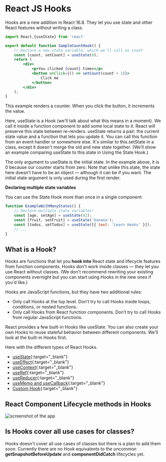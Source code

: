 # React JS Hooks

Hooks are a new addition in React 16.8. They let you use state and other React features without writing a class.

```jsx
import React,{useState} from 'react'

export default function SampleCountHook() {
    // Declare a new state variable, which we'll call as count
    const [count, setCount] = useState(0);
    return (
        <div>
            <p>You clicked {count} times</p>
            <button onClick={() => setCount(count + 1)}>
                Click me
            </button>
        </div>
    );
}

```

This example renders a counter. When you click the button, it increments the value.

Here, useState is a Hook (we'll talk about what this means in a moment). We call it inside a function component to add some local state to it. React will preserve this state between re-renders. useState returns a pair: the current state value and a function that lets you update it. You can call this function from an event handler or somewhere else. It's similar to this.setState in a class, except it doesn't merge the old and new state together. (We’ll show an example comparing useState to this.state in Using the State Hook.)

The only argument to useState is the initial state. In the example above, it is 0 because our counter starts from zero. Note that unlike this.state, the state here doesn’t have to be an object — although it can be if you want. The initial state argument is only used during the first render.

**Declaring multiple state variables**

You can use the State Hook more than once in a single component:

```jsx
function ExampleWithManyStates() {
    // Declare multiple state variables!
    const [age, setAge] = useState(42);
    const [fruit, setFruit] = useState('banana');
    const [todos, setTodos] = useState([{ text: 'Learn Hooks' }]);
    // ...
}

```
## What is a Hook?

Hooks are functions that let you **hook into** React state and lifecycle features from function components. Hooks don't work inside classes — they let you use React without classes. (We don't recommend rewriting your existing components overnight but you can start using Hooks in the new ones if you'd like.)

Hooks are JavaScript functions, but they have two additional rules:

- Only call Hooks at the top level. Don’t try to call Hooks inside loops, conditions, or nested functions.
- Only call Hooks from React function components. Don’t try to call Hooks from regular JavaScript functions.

React provides a few built-in Hooks like useState. You can also create your own Hooks to reuse stateful behavior between different components. We'll look at the built-in Hooks first.

Here with the different types of React Hooks.

- [useState](https://praveenorugantitech.github.io/praveenorugantitech-reactjs-course/7_Hooks/1_useState){:target="_blank"}
- [useEffect](https://praveenorugantitech.github.io/praveenorugantitech-reactjs-course/7_Hooks/2_useEffect){:target="_blank"}
- [useContext](https://praveenorugantitech.github.io/praveenorugantitech-reactjs-course/7_Hooks/3_useContext){:target="_blank"}
- [useRef](https://praveenorugantitech.github.io/praveenorugantitech-reactjs-course/7_Hooks/4_useRef){:target="_blank"}
- [useReducer](https://praveenorugantitech.github.io/praveenorugantitech-reactjs-course/7_Hooks/5_useReducer){:target="_blank"}
- [useMemo and useCallback](https://praveenorugantitech.github.io/praveenorugantitech-reactjs-course/7_Hooks/6_useMemo_useCallback){:target="_blank"}
- [Custom Hook](https://praveenorugantitech.github.io/praveenorugantitech-reactjs-course/7_Hooks/7_Custom_Hook){:target="_blank"}

## React Component Lifecycle methods in Hooks

![screenshot of the app](https://raw.githubusercontent.com/praveenorugantitech/praveenorugantitech-reactjs-course/master/7_Hooks/images/lifecycle.jpg)

## Is Hooks cover all use cases for classes?

Hooks doesn't cover all use cases of classes but there is a plan to add them soon. Currently there are no Hook equivalents to the uncommon **getSnapshotBeforeUpdate** and **componentDidCatch** lifecycles yet.



